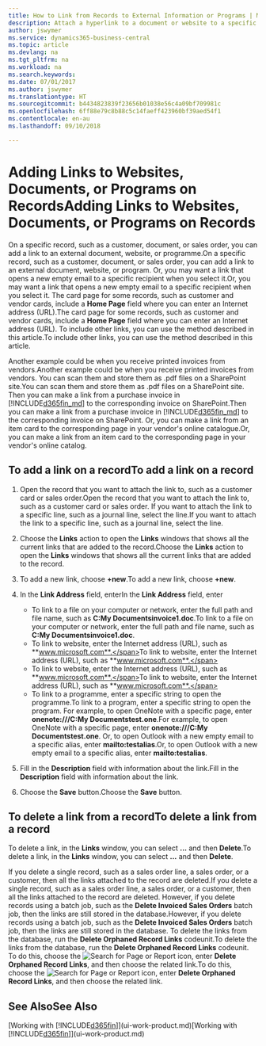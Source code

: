 ```yaml
---
title: How to Link from Records to External Information or Programs | Microsoft Docs
description: Attach a hyperlink to a document or website to a specific record, such as a customer or document.
author: jswymer
ms.service: dynamics365-business-central
ms.topic: article
ms.devlang: na
ms.tgt_pltfrm: na
ms.workload: na
ms.search.keywords: 
ms.date: 07/01/2017
ms.author: jswymer
ms.translationtype: HT
ms.sourcegitcommit: b4434823839f23656b01038e56c4a09bf709981c
ms.openlocfilehash: 6ff88e79c8b88c5c14faeff423960bf39aed54f1
ms.contentlocale: en-au
ms.lasthandoff: 09/10/2018

---
```

# <a name="adding-links-to-websites-documents-or-programs-on-records"></a><span data-ttu-id="82191-103">Adding Links to Websites, Documents, or Programs on Records</span><span class="sxs-lookup"><span data-stu-id="82191-103">Adding Links to Websites, Documents, or Programs on Records</span></span>
<span data-ttu-id="82191-104">On a specific record, such as a customer, document, or sales order, you can add a link to an external document, website, or programme.</span><span class="sxs-lookup"><span data-stu-id="82191-104">On a specific record, such as a customer, document, or sales order, you can add a link to an external document, website, or program.</span></span> <span data-ttu-id="82191-105">Or, you may want a link that opens a new empty email to a specific recipient when you select it.</span><span class="sxs-lookup"><span data-stu-id="82191-105">Or, you may want a link that opens a new empty email to a specific recipient when you select it.</span></span> <span data-ttu-id="82191-106">The card page for some records, such as customer and vendor cards, include a **Home Page** field where you can enter an Internet address (URL).</span><span class="sxs-lookup"><span data-stu-id="82191-106">The card page for some records, such as customer and vendor cards, include a **Home Page** field where you can enter an Internet address (URL).</span></span> <span data-ttu-id="82191-107">To include other links, you can use the method described in this article.</span><span class="sxs-lookup"><span data-stu-id="82191-107">To include other links, you can use the method described in this article.</span></span>

<span data-ttu-id="82191-108">Another example could be when you receive printed invoices from vendors.</span><span class="sxs-lookup"><span data-stu-id="82191-108">Another example could be when you receive printed invoices from vendors.</span></span> <span data-ttu-id="82191-109">You can scan them and store them as .pdf files on a SharePoint site.</span><span class="sxs-lookup"><span data-stu-id="82191-109">You can scan them and store them as .pdf files on a SharePoint site.</span></span> <span data-ttu-id="82191-110">Then you can make a link from a purchase invoice in [!INCLUDE[d365fin_md](includes/d365fin_md.md)] to the corresponding invoice on  SharePoint.</span><span class="sxs-lookup"><span data-stu-id="82191-110">Then you can make a link from a purchase invoice in [!INCLUDE[d365fin_md](includes/d365fin_md.md)] to the corresponding invoice on  SharePoint.</span></span> <span data-ttu-id="82191-111">Or, you can make a link from an item card to the corresponding page in your vendor's online catalogue.</span><span class="sxs-lookup"><span data-stu-id="82191-111">Or, you can make a link from an item card to the corresponding page in your vendor's online catalog.</span></span>

## <a name="to-add-a-link-on-a-record"></a><span data-ttu-id="82191-112">To add a link on a record</span><span class="sxs-lookup"><span data-stu-id="82191-112">To add a link on a record</span></span>   

1.  <span data-ttu-id="82191-113">Open the record that you want to attach the link to, such as a customer card or sales order.</span><span class="sxs-lookup"><span data-stu-id="82191-113">Open the record that you want to attach the link to, such as a customer card or sales order.</span></span> <span data-ttu-id="82191-114">If you want to attach the link to a specific line, such as a journal line, select the line.</span><span class="sxs-lookup"><span data-stu-id="82191-114">If you want to attach the link to a specific line, such as a journal line, select the line.</span></span>  

2.  <span data-ttu-id="82191-115">Choose the **Links** action to open the **Links** windows that shows all the current links that are added to the record.</span><span class="sxs-lookup"><span data-stu-id="82191-115">Choose the **Links** action to open the **Links** windows that shows all the current links that are added to the record.</span></span>

3. <span data-ttu-id="82191-116">To add a new link, choose **+new**.</span><span class="sxs-lookup"><span data-stu-id="82191-116">To add a new link, choose **+new**.</span></span>

4.  <span data-ttu-id="82191-117">In the **Link Address** field, enter</span><span class="sxs-lookup"><span data-stu-id="82191-117">In the **Link Address** field, enter</span></span>

    -   <span data-ttu-id="82191-118">To link to a file on your computer or network, enter the full path and file name, such as  **C:My Documentsinvoice1.doc**.</span><span class="sxs-lookup"><span data-stu-id="82191-118">To link to a file on your computer or network, enter the full path and file name, such as  **C:My Documentsinvoice1.doc**.</span></span>
    -   <span data-ttu-id="82191-119">To link to website, enter the Internet address (URL), such as **www.microsoft.com**.</span><span class="sxs-lookup"><span data-stu-id="82191-119">To link to website, enter the Internet address (URL), such as **www.microsoft.com**.</span></span>
    -   <span data-ttu-id="82191-120">To link to website, enter the Internet address (URL), such as **www.microsoft.com**.</span><span class="sxs-lookup"><span data-stu-id="82191-120">To link to website, enter the Internet address (URL), such as **www.microsoft.com**.</span></span>
    -   <span data-ttu-id="82191-121">To link to a programme, enter a specific string to open the programme.</span><span class="sxs-lookup"><span data-stu-id="82191-121">To link to a program, enter a specific string to open the program.</span></span> <span data-ttu-id="82191-122">For example, to open OneNote with a specific page, enter **onenote:///C:My Documentstest.one**.</span><span class="sxs-lookup"><span data-stu-id="82191-122">For example, to open OneNote with a specific page, enter **onenote:///C:My Documentstest.one**.</span></span> <span data-ttu-id="82191-123">Or, to open Outlook with a new empty email to a specific alias, enter **mailto:testalias**.</span><span class="sxs-lookup"><span data-stu-id="82191-123">Or, to open Outlook with a new empty email to a specific alias, enter **mailto:testalias**.</span></span>  

5.  <span data-ttu-id="82191-124">Fill in the **Description** field with information about the link.</span><span class="sxs-lookup"><span data-stu-id="82191-124">Fill in the **Description** field with information about the link.</span></span>  

6.  <span data-ttu-id="82191-125">Choose the **Save** button.</span><span class="sxs-lookup"><span data-stu-id="82191-125">Choose the **Save** button.</span></span>  

## <a name="to-delete-a-link-from-a-record"></a><span data-ttu-id="82191-126">To delete a link from a record</span><span class="sxs-lookup"><span data-stu-id="82191-126">To delete a link from a record</span></span>  

<span data-ttu-id="82191-127">To delete a link, in the **Links** window, you can select **...** and then **Delete**.</span><span class="sxs-lookup"><span data-stu-id="82191-127">To delete a link, in the **Links** window, you can select **...** and then **Delete**.</span></span>

<span data-ttu-id="82191-128">If you delete a single record, such as a sales order line, a sales order, or a customer, then all the links attached to the record are deleted.</span><span class="sxs-lookup"><span data-stu-id="82191-128">If you delete a single record, such as a sales order line, a sales order, or a customer, then all the links attached to the record are deleted.</span></span> <span data-ttu-id="82191-129">However, if you delete records using a batch job, such as the **Delete Invoiced Sales Orders** batch job, then the links are still stored in the database.</span><span class="sxs-lookup"><span data-stu-id="82191-129">However, if you delete records using a batch job, such as the **Delete Invoiced Sales Orders** batch job, then the links are still stored in the database.</span></span> <span data-ttu-id="82191-130">To delete the links from the database, run the **Delete Orphaned Record Links** codeunit.</span><span class="sxs-lookup"><span data-stu-id="82191-130">To delete the links from the database, run the **Delete Orphaned Record Links** codeunit.</span></span> <span data-ttu-id="82191-131">To do this, choose the ![Search for Page or Report](media/ui-search/search_small.png "Search for Page or Report icon") icon, enter **Delete Orphaned Record Links**, and then choose the related link.</span><span class="sxs-lookup"><span data-stu-id="82191-131">To do this, choose the ![Search for Page or Report](media/ui-search/search_small.png "Search for Page or Report icon") icon, enter **Delete Orphaned Record Links**, and then choose the related link.</span></span>   

<!-- ### To run delete orphaned record links  

1.  Choose the ![Search for Page or Report](media/ui-search/search_small.png "Search for Page or Report icon") icon, enter **Data Deletion**, and then choose the related link.  

2.  In the **Data Deletion** window, choose **Tasks**, and then choose **Delete Orphaned Record Links**.  -->

## <a name="see-also"></a><span data-ttu-id="82191-132">See Also</span><span class="sxs-lookup"><span data-stu-id="82191-132">See Also</span></span>  
<span data-ttu-id="82191-133">[Working with [!INCLUDE[d365fin](includes/d365fin_md.md)]](ui-work-product.md)</span><span class="sxs-lookup"><span data-stu-id="82191-133">[Working with [!INCLUDE[d365fin](includes/d365fin_md.md)]](ui-work-product.md)</span></span>  

